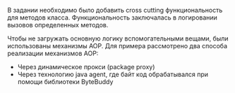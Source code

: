 В задании необходимо было добавить cross cutting функциональность для методов класса. 
Функциональность заключалась в логировании вызовов определенных методов.

Чтобы не загружать основную логику вспомогательными вещами, были использованы механизмы AOP. 
Для примера рассмотрено два способа реализации механизмов AOP:

- Через динамическое прокси (package proxy)
- Через технологию java agent, где байт код обрабатывался при помощи библиотеки ByteBuddy
